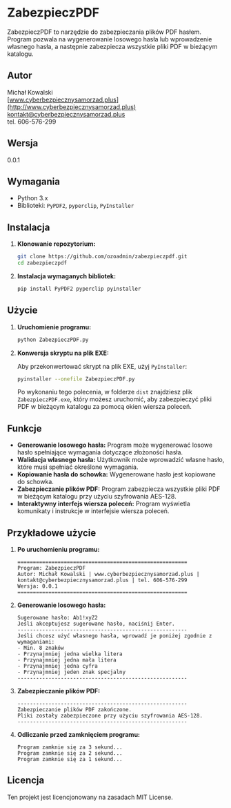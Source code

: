 # ZabezpieczPDF

ZabezpieczPDF to narzędzie do zabezpieczania plików PDF hasłem. Program pozwala na wygenerowanie losowego hasła lub wprowadzenie własnego hasła, a następnie zabezpiecza wszystkie pliki PDF w bieżącym katalogu.

## Autor

Michał Kowalski  
[www.cyberbezpiecznysamorzad.plus](http://www.cyberbezpiecznysamorzad.plus)  
kontakt@cyberbezpiecznysamorzad.plus  
tel. 606-576-299

## Wersja

0.0.1

## Wymagania

- Python 3.x
- Biblioteki: `PyPDF2`, `pyperclip`, `PyInstaller`

## Instalacja

1. **Klonowanie repozytorium:**

    ```sh
    git clone https://github.com/ozoadmin/zabezpieczpdf.git
    cd zabezpieczpdf
    ```

2. **Instalacja wymaganych bibliotek:**

    ```sh
    pip install PyPDF2 pyperclip pyinstaller
    ```

## Użycie

1. **Uruchomienie programu:**

    ```sh
    python ZabezpieczPDF.py
    ```

2. **Konwersja skryptu na plik EXE:**

    Aby przekonwertować skrypt na plik EXE, użyj `PyInstaller`:

    ```sh
    pyinstaller --onefile ZabezpieczPDF.py
    ```

    Po wykonaniu tego polecenia, w folderze `dist` znajdziesz plik `ZabezpieczPDF.exe`, który możesz uruchomić, aby zabezpieczyć pliki PDF w bieżącym katalogu za pomocą okien wiersza poleceń.

## Funkcje

- **Generowanie losowego hasła:** Program może wygenerować losowe hasło spełniające wymagania dotyczące złożoności hasła.
- **Walidacja własnego hasła:** Użytkownik może wprowadzić własne hasło, które musi spełniać określone wymagania.
- **Kopiowanie hasła do schowka:** Wygenerowane hasło jest kopiowane do schowka.
- **Zabezpieczanie plików PDF:** Program zabezpiecza wszystkie pliki PDF w bieżącym katalogu przy użyciu szyfrowania AES-128.
- **Interaktywny interfejs wiersza poleceń:** Program wyświetla komunikaty i instrukcje w interfejsie wiersza poleceń.

## Przykładowe użycie

1. **Po uruchomieniu programu:**

    ```
    =======================================================
    Program: ZabezpieczPDF
    Autor: Michał Kowalski | www.cyberbezpiecznysamorzad.plus | kontakt@cyberbezpiecznysamorzad.plus | tel. 606-576-299
    Wersja: 0.0.1
    =======================================================
    ```

2. **Generowanie losowego hasła:**

    ```
    Sugerowane hasło: Ab1!xyZ2
    Jeśli akceptujesz sugerowane hasło, naciśnij Enter.
    -------------------------------------------------------
    Jeśli chcesz użyć własnego hasła, wprowadź je poniżej zgodnie z wymaganiami:
    - Min. 8 znaków
    - Przynajmniej jedna wielka litera
    - Przynajmniej jedna mała litera
    - Przynajmniej jedna cyfra
    - Przynajmniej jeden znak specjalny
    -------------------------------------------------------
    ```

3. **Zabezpieczanie plików PDF:**

    ```
    -------------------------------------------------------
    Zabezpieczanie plików PDF zakończone.
    Pliki zostały zabezpieczone przy użyciu szyfrowania AES-128.
    -------------------------------------------------------
    ```

4. **Odliczanie przed zamknięciem programu:**

    ```
    Program zamknie się za 3 sekund...
    Program zamknie się za 2 sekund...
    Program zamknie się za 1 sekund...
    ```

## Licencja

Ten projekt jest licencjonowany na zasadach MIT License.

